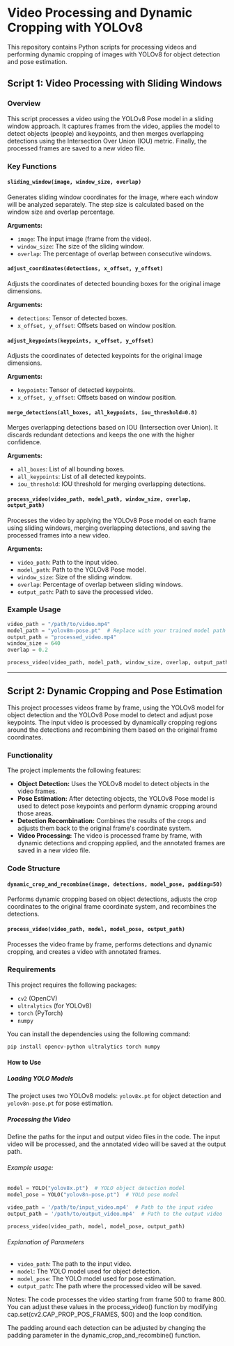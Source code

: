 # Video Processing and Dynamic Cropping with YOLOv8

This repository contains Python scripts for processing videos and performing dynamic cropping of images with YOLOv8 for object detection and pose estimation.

## Script 1: Video Processing with Sliding Windows

### Overview

This script processes a video using the YOLOv8 Pose model in a sliding window approach. It captures frames from the video, applies the model to detect objects (people) and keypoints, and then merges overlapping detections using the Intersection Over Union (IOU) metric. Finally, the processed frames are saved to a new video file.

### Key Functions

#### `sliding_window(image, window_size, overlap)`

Generates sliding window coordinates for the image, where each window will be analyzed separately. The step size is calculated based on the window size and overlap percentage.

**Arguments:**

- `image`: The input image (frame from the video).
- `window_size`: The size of the sliding window.
- `overlap`: The percentage of overlap between consecutive windows.

#### `adjust_coordinates(detections, x_offset, y_offset)`

Adjusts the coordinates of detected bounding boxes for the original image dimensions.

**Arguments:**

- `detections`: Tensor of detected boxes.
- `x_offset, y_offset`: Offsets based on window position.

#### `adjust_keypoints(keypoints, x_offset, y_offset)`

Adjusts the coordinates of detected keypoints for the original image dimensions.

**Arguments:**

- `keypoints`: Tensor of detected keypoints.
- `x_offset, y_offset`: Offsets based on window position.

#### `merge_detections(all_boxes, all_keypoints, iou_threshold=0.8)`

Merges overlapping detections based on IOU (Intersection over Union). It discards redundant detections and keeps the one with the higher confidence.

**Arguments:**

- `all_boxes`: List of all bounding boxes.
- `all_keypoints`: List of all detected keypoints.
- `iou_threshold`: IOU threshold for merging overlapping detections.

#### `process_video(video_path, model_path, window_size, overlap, output_path)`

Processes the video by applying the YOLOv8 Pose model on each frame using sliding windows, merging overlapping detections, and saving the processed frames into a new video.

**Arguments:**

- `video_path`: Path to the input video.
- `model_path`: Path to the YOLOv8 Pose model.
- `window_size`: Size of the sliding window.
- `overlap`: Percentage of overlap between sliding windows.
- `output_path`: Path to save the processed video.

### Example Usage

```python
video_path = "/path/to/video.mp4"
model_path = "yolov8m-pose.pt"  # Replace with your trained model path
output_path = "processed_video.mp4"
window_size = 640
overlap = 0.2

process_video(video_path, model_path, window_size, overlap, output_path)
```

---

## Script 2: Dynamic Cropping and Pose Estimation

This project processes videos frame by frame, using the YOLOv8 model for object detection and the YOLOv8 Pose model to detect and adjust pose keypoints. The input video is processed by dynamically cropping regions around the detections and recombining them based on the original frame coordinates.

### Functionality

The project implements the following features:

- **Object Detection:** Uses the YOLOv8 model to detect objects in the video frames.
- **Pose Estimation:** After detecting objects, the YOLOv8 Pose model is used to detect pose keypoints and perform dynamic cropping around those areas.
- **Detection Recombination:** Combines the results of the crops and adjusts them back to the original frame's coordinate system.
- **Video Processing:** The video is processed frame by frame, with dynamic detections and cropping applied, and the annotated frames are saved in a new video file.

### Code Structure

#### `dynamic_crop_and_recombine(image, detections, model_pose, padding=50)`

Performs dynamic cropping based on object detections, adjusts the crop coordinates to the original frame coordinate system, and recombines the detections.

#### `process_video(video_path, model, model_pose, output_path)`

Processes the video frame by frame, performs detections and dynamic cropping, and creates a video with annotated frames.

### Requirements

This project requires the following packages:

- `cv2` (OpenCV)
- `ultralytics` (for YOLOv8)
- `torch` (PyTorch)
- `numpy`

You can install the dependencies using the following command:

```bash
pip install opencv-python ultralytics torch numpy
```

#### How to Use

##### Loading YOLO Models

The project uses two YOLOv8 models: `yolov8x.pt` for object detection and `yolov8n-pose.pt` for pose estimation.

##### Processing the Video

Define the paths for the input and output video files in the code. The input video will be processed, and the annotated video will be saved at the output path.

###### Example usage:

```python
model = YOLO("yolov8x.pt")  # YOLO object detection model
model_pose = YOLO("yolov8n-pose.pt")  # YOLO pose model

video_path = '/path/to/input_video.mp4'  # Path to the input video
output_path = '/path/to/output_video.mp4'  # Path to the output video

process_video(video_path, model, model_pose, output_path)
```

###### Explanation of Parameters
- `video_path`: The path to the input video.
- `model`: The YOLO model used for object detection.
- `model_pose`: The YOLO model used for pose estimation.
- `output_path`: The path where the processed video will be saved.

Notes:
The code processes the video starting from frame 500 to frame 800. You can adjust these values in the process_video() function by modifying cap.set(cv2.CAP_PROP_POS_FRAMES, 500) and the loop condition.

The padding around each detection can be adjusted by changing the padding parameter in the dynamic_crop_and_recombine() function.


